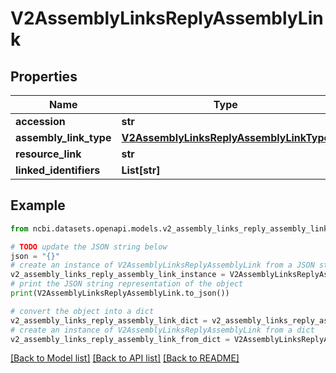 # V2AssemblyLinksReplyAssemblyLink


## Properties

Name | Type | Description | Notes
------------ | ------------- | ------------- | -------------
**accession** | **str** |  | [optional] 
**assembly_link_type** | [**V2AssemblyLinksReplyAssemblyLinkType**](V2AssemblyLinksReplyAssemblyLinkType.md) |  | [optional] 
**resource_link** | **str** |  | [optional] 
**linked_identifiers** | **List[str]** |  | [optional] 

## Example

```python
from ncbi.datasets.openapi.models.v2_assembly_links_reply_assembly_link import V2AssemblyLinksReplyAssemblyLink

# TODO update the JSON string below
json = "{}"
# create an instance of V2AssemblyLinksReplyAssemblyLink from a JSON string
v2_assembly_links_reply_assembly_link_instance = V2AssemblyLinksReplyAssemblyLink.from_json(json)
# print the JSON string representation of the object
print(V2AssemblyLinksReplyAssemblyLink.to_json())

# convert the object into a dict
v2_assembly_links_reply_assembly_link_dict = v2_assembly_links_reply_assembly_link_instance.to_dict()
# create an instance of V2AssemblyLinksReplyAssemblyLink from a dict
v2_assembly_links_reply_assembly_link_from_dict = V2AssemblyLinksReplyAssemblyLink.from_dict(v2_assembly_links_reply_assembly_link_dict)
```
[[Back to Model list]](../README.md#documentation-for-models) [[Back to API list]](../README.md#documentation-for-api-endpoints) [[Back to README]](../README.md)


